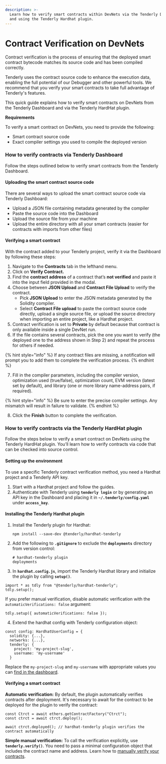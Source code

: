 ```yaml
---
description: >-
  Learn how to verify smart contracts within DevNets via the Tenderly Dashboard
  and using the Tenderly Hardhat plugin.
---
```


# Contract Verification on DevNets

Contract verification is the process of ensuring that the deployed smart contract bytecode matches its source code and has been compiled correctly.

Tenderly uses the contract source code to enhance the execution data, enabling the full potential of our Debugger and other powerful tools. We recommend that you verify your smart contracts to take full advantage of Tenderly's features.

This quick guide explains how to verify smart contracts on DevNets from the Tenderly Dashboard and via the Tenderly HardHat plugin.

**Requirements**

To verify a smart contract on DevNets, you need to provide the following:

* Smart contract source code
* Exact compiler settings you used to compile the deployed version

### How to verify contracts via Tenderly Dashboard

Follow the steps outlined below to verify smart contracts from the Tenderly Dashboard.&#x20;

#### Uploading the smart contract source code

There are several ways to upload the smart contract source code via Tenderly Dashboard:

* Upload a JSON file containing metadata generated by the compiler
* Paste the source code into the Dashboard
* Upload the source file from your machine
* Upload the entire directory with all your smart contracts (easier for contracts with imports from other files)

#### Verifying **a smart contract**

With the contract added to your Tenderly project, verify it via the Dashboard by following these steps:

1. Navigate to the **Contracts** tab in the lefthand menu.
2. Click on **Verify Contract.**
3. Find the **contract address** of a contract that’s **not verified** and paste it into the input field provided in the modal.
4. Choose between **JSON Upload** and **Contract File Upload** to verify the contract.
   * Pick **JSON Upload** to enter the JSON metadata generated by the Solidity compiler.
   * Select **Contract File upload** to paste the contract source code directly, upload a single source file, or upload the source directory when importing an entire project, like a Hardhat project.
5. Contract verification is set to **Private** by default because that contract is only available inside a single DevNet run.
6. If the file contains several contracts, pick the one you want to verify (the deployed one to the address shown in Step 2) and repeat the process for others if needed.

{% hint style="info" %}
If any contract files are missing, a notification will prompt you to add them to complete the verification process.
{% endhint %}

7. Fill in the compiler parameters, including the compiler version, optimization used (true/false), optimization count, EVM version (latest set by default), and library (one or more library name-address pairs, if required).

{% hint style="info" %}
Be sure to enter the precise compiler settings. Any mismatch will result in failure to validate.
{% endhint %}

8. Click the **Finish** button to complete the verification.

### How to verify contracts via the Tenderly HardHat plugin

Follow the steps below to verify a smart contract on DevNets using the Tenderly HardHat plugin. You’ll learn how to verify contracts via code that can be checked into source control.

#### **Setting up the environment**

To use a specific Tenderly contract verification method, you need a Hardhat project and a Tenderly API key.

1. Start with a Hardhat project and follow the guides.
2. Authenticate with Tenderly using **`tenderly login`** or by generating an API key in the Dashboard and placing it in **`~/.tenderly/config.yaml`** under **`access_key`**.

#### **Installing the Tenderly Hardhat plugin**

1.  Install the Tenderly plugin for Hardhat:

    ```
    npm install --save-dev @tenderly/hardhat-tenderly
    ```
2.  Add the following to **`.gitignore`** to exclude the **`deployments`** directory from version control:

    ```
    # hardhat-tenderly plugin
    deployments
    ```
3. In **`hardhat.config.js`**, import the Tenderly Hardhat library and initialize the plugin by calling **`setup()`**.

```
import * as tdly from "@tenderly/hardhat-tenderly";
tdly.setup();
```

If you prefer manual verification, disable automatic verification with the `automaticVerifications: false` argument:

```
tdly.setup({ automaticVerifications: false });
```

4. Extend the hardhat config with Tenderly configuration object:

```
const config: HardhatUserConfig = {
  solidity: {...},
  networks: {...},
  tenderly: {
    project: 'my-project-slug',
    username: 'my-username'
  }
```

Replace the `my-project-slug` and `my-username` with appropriate values you can [find in the dashboard](../../other/platform-access/how-to-find-the-project-slug-username-and-organization-name.md).

#### **Verifying a smart contract**

**Automatic verification:** By default, the plugin automatically verifies contracts after deployment. It's necessary to await for the contract to be deployed for the plugin to verify the contract:

```
const Ctrct = await ethers.getContractFactory("Ctrct");
const ctrct = await ctrct.deploy();

await ctrct.deployed(); // hardhat-tenderly plugin verifies the contract automatically
```

**Simple manual verification:** To call the verification explicitly, use **`tenderly.verify()`**. You need to pass a minimal configuration object that includes the contract name and address. Learn how to [manually verify your contracts](../../monitoring/smart-contract-verification/verifying-contracts-using-the-tenderly-hardhat-plugin/manual-contract-verification.md#manual-verification-methods).
